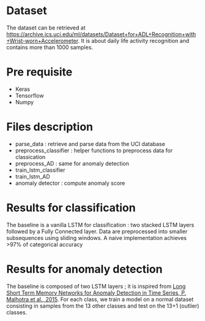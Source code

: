 # Dataset
The dataset can be retrieved at https://archive.ics.uci.edu/ml/datasets/Dataset+for+ADL+Recognition+with+Wrist-worn+Accelerometer.
It is about daily life activity recognition and contains more than 1000 samples.

# Pre requisite
- Keras
- Tensorflow
- Numpy

# Files description
- parse_data : retrieve and parse data from the UCI database
- preprocess_classifier : helper functions to preprocess data for classication
- preprocess_AD : same for anomaly detection
- train_lstm_classifier
- train_lstm_AD
- anomaly detector : compute anomaly score

# Results for classification
The baseline is a vanilla LSTM for classification : two stacked LSTM layers followed by a Fully Connected layer.
Data are preprocessed into smaller subsequences using sliding windows.
A naive implementation achieves >97% of categorical accuracy

# Results for anomaly detection
The baseline is composed of two LSTM layers ; it is inspired from [Long Short Term Memory Networks for Anomaly Detection in Time Series, P. Malhotra et al., 2015](https://www.elen.ucl.ac.be/Proceedings/esann/esannpdf/es2015-56.pdf).
For each class, we train a model on a normal dataset consisting in samples from the 13 other classes and test on the 13+1 (outlier) classes.
